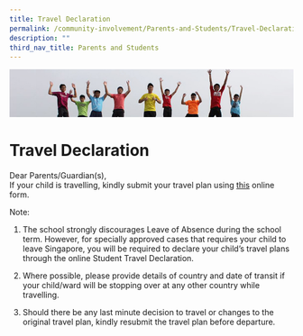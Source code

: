 ```yaml
---
title: Travel Declaration
permalink: /community-involvement/Parents-and-Students/Travel-Declaration/permalink/
description: ""
third_nav_title: Parents and Students
---
```

![](/images/Banner.jpg)

# Travel Declaration

Dear Parents/Guardian(s),  
If your child is travelling, kindly submit your travel plan using [this](https://docs.google.com/forms/d/e/1FAIpQLSdg0h141_L3r0yoEqCOxwr4SuPCjnPZDTN0zWwBxshdGOidCw/viewform) online form.  
  
Note:  
1) The school strongly discourages Leave of Absence during the school term. However, for specially approved cases that requires your child to leave Singapore, you will be required to declare your child’s travel plans through the online Student Travel Declaration.  
  
2) Where possible, please provide details of country and date of transit if your child/ward will be stopping over at any other country while travelling.  
  
3) Should there be any last minute decision to travel or changes to the original travel plan, kindly resubmit the travel plan before departure.